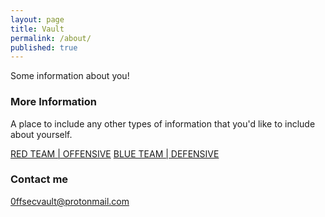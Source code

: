 ```yaml
---
layout: page
title: Vault
permalink: /about/
published: true
---
```


Some information about you!

### More Information

A place to include any other types of information that you'd like to include about yourself.

<a href="{{ site.baseurl }}/redteam">RED TEAM | OFFENSIVE</a>
<a href="{{ site.baseurl }}/blueteam">BLUE TEAM | DEFENSIVE</a>

### Contact me

[0ffsecvault@protonmail.com](mailto:0ffsecvault@protonmail.com)
